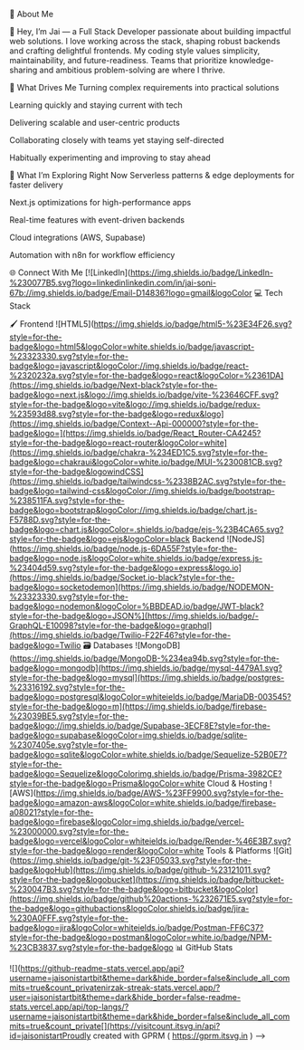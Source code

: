 💫 About Me

🚀 Hey, I’m Jai — a Full Stack Developer passionate about building impactful web solutions. I love working across the stack, shaping robust backends and crafting delightful frontends. My coding style values simplicity, maintainability, and future-readiness. Teams that prioritize knowledge-sharing and ambitious problem-solving are where I thrive.

🧩 What Drives Me
Turning complex requirements into practical solutions

Learning quickly and staying current with tech

Delivering scalable and user-centric products

Collaborating closely with teams yet staying self-directed

Habitually experimenting and improving to stay ahead

🌱 What I’m Exploring Right Now
Serverless patterns & edge deployments for faster delivery

Next.js optimizations for high-performance apps

Real-time features with event-driven backends

Cloud integrations (AWS, Supabase)

Automation with n8n for workflow efficiency

🌐 Connect With Me
[![LinkedIn](https://img.shields.io/badge/LinkedIn-%230077B5.svg?logo=linkedinlinkedin.com/in/jai-soni-67b://img.shields.io/badge/Email-D14836?logo=gmail&logoColor 💻 Tech Stack

🖌️ Frontend
![HTML5](https://img.shields.io/badge/html5-%23E34F26.svg?style=for-the-badge&logo=html5&logoColor=white.shields.io/badge/javascript-%23323330.svg?style=for-the-badge&logo=javascript&logoColor://img.shields.io/badge/react-%2320232a.svg?style=for-the-badge&logo=react&logoColor=%2361DA](https://img.shields.io/badge/Next-black?style=for-the-badge&logo=next.js&logo://img.shields.io/badge/vite-%23646CFF.svg?style=for-the-badge&logo=vite&logo://img.shields.io/badge/redux-%23593d88.svg?style=for-the-badge&logo=redux&logo](https://img.shields.io/badge/Context--Api-000000?style=for-the-badge&logo=](https://img.shields.io/badge/React_Router-CA4245?style=for-the-badge&logo=react-router&logoColor=white](https://img.shields.io/badge/chakra-%234ED1C5.svg?style=for-the-badge&logo=chakraui&logoColor=white.io/badge/MUI-%230081CB.svg?style=for-the-badge&logowindCSS](https://img.shields.io/badge/tailwindcss-%2338B2AC.svg?style=for-the-badge&logo=tailwind-css&logoColor://img.shields.io/badge/bootstrap-%238511FA.svg?style=for-the-badge&logo=bootstrap&logoColor://img.shields.io/badge/chart.js-F5788D.svg?style=for-the-badge&logo=chart.js&logoColor=.shields.io/badge/ejs-%23B4CA65.svg?style=for-the-badge&logo=ejs&logoColor=black️ Backend
![NodeJS](https://img.shields.io/badge/node.js-6DA55F?style=for-the-badge&logo=node.js&logoColor=white.shields.io/badge/express.js-%23404d59.svg?style=for-the-badge&logo=express&logo.io](https://img.shields.io/badge/Socket.io-black?style=for-the-badge&logo=socketodemon](https://img.shields.io/badge/NODEMON-%23323330.svg?style=for-the-badge&logo=nodemon&logoColor=%BBDEAD.io/badge/JWT-black?style=for-the-badge&logo=JSON%](https://img.shields.io/badge/-GraphQL-E10098?style=for-the-badge&logo=graphql](https://img.shields.io/badge/Twilio-F22F46?style=for-the-badge&logo=Twilio 🗃️ Databases
![MongoDB](https://img.shields.io/badge/MongoDB-%234ea94b.svg?style=for-the-badge&logo=mongodb](https://img.shields.io/badge/mysql-4479A1.svg?style=for-the-badge&logo=mysql](https://img.shields.io/badge/postgres-%23316192.svg?style=for-the-badge&logo=postgresql&logoColor=whiteields.io/badge/MariaDB-003545?style=for-the-badge&logo=m](https://img.shields.io/badge/firebase-%23039BE5.svg?style=for-the-badge&logo://img.shields.io/badge/Supabase-3ECF8E?style=for-the-badge&logo=supabase&logoColor=img.shields.io/badge/sqlite-%2307405e.svg?style=for-the-badge&logo=sqlite&logoColor=white.shields.io/badge/Sequelize-52B0E7?style=for-the-badge&logo=Sequelize&logoColorimg.shields.io/badge/Prisma-3982CE?style=for-the-badge&logo=Prisma&logoColor=white️ Cloud & Hosting
![AWS](https://img.shields.io/badge/AWS-%23FF9900.svg?style=for-the-badge&logo=amazon-aws&logoColor=white.shields.io/badge/firebase-a08021?style=for-the-badge&logo=firebase&logoColor=img.shields.io/badge/vercel-%23000000.svg?style=for-the-badge&logo=vercel&logoColor=whiteields.io/badge/Render-%46E3B7.svg?style=for-the-badge&logo=render&logoColor=white️ Tools & Platforms
![Git](https://img.shields.io/badge/git-%23F05033.svg?style=for-the-badge&logoHub](https://img.shields.io/badge/github-%23121011.svg?style=for-the-badge&logobucket](https://img.shields.io/badge/bitbucket-%230047B3.svg?style=for-the-badge&logo=bitbucket&logoColor](https://img.shields.io/badge/github%20actions-%232671E5.svg?style=for-the-badge&logo=githubactions&logoColor.shields.io/badge/jira-%230A0FFF.svg?style=for-the-badge&logo=jira&logoColor=whiteields.io/badge/Postman-FF6C37?style=for-the-badge&logo=postman&logoColor=white.io/badge/NPM-%23CB3837.svg?style=for-the-badge&logo 📊 GitHub Stats

![](https://github-readme-stats.vercel.app/api?username=jaisonistartbit&theme=dark&hide_border=false&include_all_commits=true&count_privatenirzak-streak-stats.vercel.app/?user=jaisonistartbit&theme=dark&hide_border=false-readme-stats.vercel.app/api/top-langs/?username=jaisonistartbit&theme=dark&hide_border=false&include_all_commits=true&count_private[](https://visitcount.itsvg.in/api?id=jaisonistartProudly created with GPRM ( https://gprm.itsvg.in ) -->
